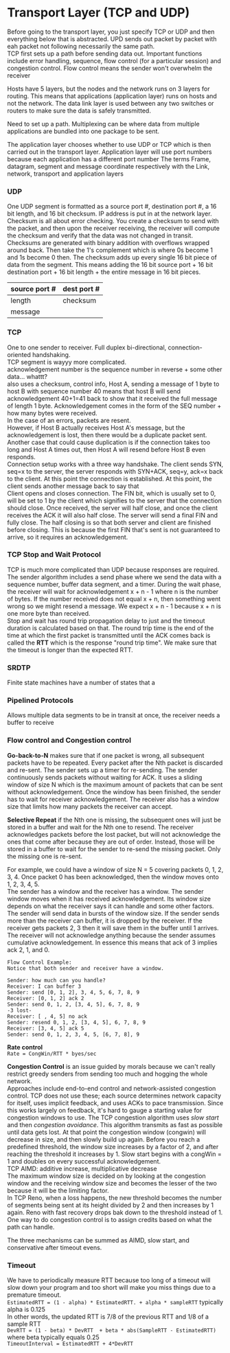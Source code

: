 # Transport Layer (TCP and UDP)
Before going to the transport layer, you just specify TCP or UDP and then everything below that is abstracted. 
UPD sends out packet by packet with eah packet not following necessarily the same path.  
TCP first sets up a path before sending data out. Important functions include error handling, sequence, flow control (for a particular session) and congestion control. Flow control means the sender won't overwhelm the receiver   

Hosts have 5 layers, but the nodes and the network runs on 3 layers for routing. This means that applications (application layer) runs on hosts and not the network. 
The data link layer is used between any two switches or routers to make sure the data is safely transmitted.  

Need to set up a path. 
Multiplexing can be where data from multiple applications are bundled into one package to be sent. 

The application layer chooses whether to use UDP or TCP which is then carried out in the transport layer. Application layer will use port numbers because each application has a different port number
The terms Frame, datagram, segment and message coordinate respectively with the Link, network, transport and application layers

### UDP
One UDP segment is formatted as a source port #, destination port #, a 16 bit length, and 16 bit checksum. IP address is put in at the network layer. Checksum is all about error checking. You create a checksum to send with the packet, and then upon the receiver receiving, the receiver will compute the checksum and verify that the data was not changed in transit. Checksums are generated with binary addition with overflows wrapped around back. Then take the 1's complement which is where 0s become 1 and 1s become 0 then. The checksum adds up every single 16 bit piece of data from the segment. This means adding the 16 bit source port + 16 bit destination port + 16 bit length + the entire message in 16 bit pieces. 

| source port # | dest port # |
| --- | --- |
| length | checksum |
| message |

### TCP
One to one sender to receiver. Full duplex bi-directional, connection-oriented handshaking.  
TCP segment is wayyy more complicated.  
acknowledgement number is the sequence number in reverse  + some other data... whattt?  
also uses a checksum, control info, 
Host A, sending a message of 1 byte to host B with sequence number 40 means that host B will send acknowledgement 40+1=41 back to show that it received the full message of length 1 byte. Acknowledgement comes in the form of the SEQ number + how many bytes were received.  
In the case of an errors, packets are resent.  
However, if Host B actually receives Host A's message, but the acknowledgement is lost, then there would be a duplicate packet sent. Another case that could cause duplication is if the connection takes too long and Host A times out, then Host A will resend before Host B even responds.  
Connection setup works with a three way handshake. The client sends SYN, seq=x to the server, the server responds with SYN+ACK, seq=y, ack=x back to the client. At this point the connection is established. At this point, the client sends another message back to say that  
Client opens and closes connection. The FIN bit, which is usually set to 0, will be set to 1 by the client which signifies to the server that the connection should close. Once received, the server will half close, and once the client receives the ACK it will also half close. The server will send a final FIN and fully close. The half closing is so that both server and client are finished before closing. This is because the first FIN that's sent is not guaranteed to arrive, so it requires an acknowledgement. 

### TCP Stop and Wait Protocol
TCP is much more complicated than UDP because responses are required. The sender algorithm includes a send phase where we send the data with a sequence number, buffer data segment, and a timer. During the wait phase, the receiver will wait for acknowledgement x + n - 1 where n is the number of bytes. If the number received does not equal x + n, then something went wrong so we might resend a message. We expect x + n - 1 because x + n is one more byte than received.  
Stop and wait has round trip propagation delay to just and the timeout duration is calculated based on that. The round trip time is the end of the time at which the first packet is transmitted until the ACK comes back is called the **RTT** which is the response "round trip time". We make sure that the timeout is longer than the expected RTT. 

### SRDTP
Finite state machines have a number of states that a 

### Pipelined Protocols
Allows multiple data segments to be in transit at once, the receiver needs a buffer to receive

### Flow control and Congestion control
**Go-back-to-N** makes sure that if one packet is wrong, all subsequent packets have to be repeated. Every packet after the Nth packet is discarded and re-sent. The sender sets up a timer for re-sending. The sender continuously sends packets without waiting for ACK. It uses a sliding window of size N which is the maximum amount of packets that can be sent without acknowledgement. Once the window has been finished, the sender has to wait for receiver acknowledgement. The receiver also has a window size that limits how many packets the receiver can accept. 

**Selective Repeat** if the Nth one is missing, the subsequent ones will just be stored in a buffer and wait for the Nth one to resend. The receiver acknowledges packets before the lost packet, but will not acknowledge the ones that come after because they are out of order. Instead, those will be stored in a buffer to wait for the sender to re-send the missing packet. Only the missing one is re-sent.  


For example, we could have a window of size N = 5 covering packets 0, 1, 2, 3, 4. Once packet 0 has been acknowledged, then the window moves onto 1, 2, 3, 4, 5.  
The sender has a window and the receiver has a window. The sender window moves when it has received acknowledgement. Its window size depends on what the receiver says it can handle and some other factors. The sender will send data in bursts of the window size. If the sender sends more than the receiver can buffer, it is dropped by the receiver. If the receiver gets packets 2, 3 then it will save them in the buffer until 1 arrives. The receiver will not acknowledge anything because the sender assumes cumulative acknowledgement. In essence this means that ack of 3 implies ack 2, 1, and 0.  

```
Flow Control Example:
Notice that both sender and receiver have a window. 

Sender: how much can you handle?
Receiver: I can buffer 3
Sender: send [0, 1, 2], 3, 4, 5, 6, 7, 8, 9
Receiver: [0, 1, 2] ack 2
Sender: send 0, 1, 2, [3, 4, 5], 6, 7, 8, 9
-3 lost-
Receiver: [ , 4, 5] no ack
Sender: resend 0, 1, 2, [3, 4, 5], 6, 7, 8, 9
Receiver: [3, 4, 5] ack 5
Sender: send 0, 1, 2, 3, 4, 5, [6, 7, 8], 9
```

**Rate control**  
```Rate = CongWin/RTT * byes/sec```  

**Congestion Control** is an issue guided by morals because we can't really restrict greedy senders from sending too much and hogging the whole network.  
Approaches include end-to-end control and network-assisted congestion control. TCP does not use these; each source determines network capacity for itself, uses implicit feedback, and uses ACKs to pace transmission. Since this works largely on feedback, it's hard to gauge a starting value for congestion windows to use. The TCP congestion algorithm uses *slow start* and then *congestion avoidance*. This algorithm transmits as fast as possible until data gets lost. At that point the congestion window (congwin) will decrease in size, and then slowly build up again. Before you reach a predefined threshold, the window size increases by a factor of 2, and after reaching the threshold it increases by 1. Slow start begins with a congWin = 1 and doubles on every successful acknowledgement.    
TCP AIMD: additive increase, multiplicative decrease  
The maximum window size is decided on by looking at the congestion window and the receiving window size and becomes the lesser of the two because it will be the limiting factor.  
In TCP Reno, when a loss happens, the new threshold becomes the number of segments being sent at its height divided by 2 and then increases by 1 again. Reno with fast recovery drops bak down to the threshold instead of 1.  
One way to do congestion control is to assign credits based on what the path can handle.  

The three mechanisms can be summed as AIMD, slow start, and conservative after timeout evens.  

### Timeout
We have to periodically measure RTT because too long of a timeout will slow down your program and too short will make you miss things due to a premature timeout.  
```EstimatedRTT = (1 - alpha) * EstimatedRTT. + alpha * sampleRTT``` typically alpha is 0.125  
In other words, the updated RTT is 7/8 of the previous RTT and 1/8 of a sample RTT  
```DevRTT = (1 - beta) * DevRTT  + beta * abs(SampleRTT - EstimatedRTT)``` where beta typically equals 0.25  
```TimeoutInterval = EstimatedRTT + 4*DevRTT```
